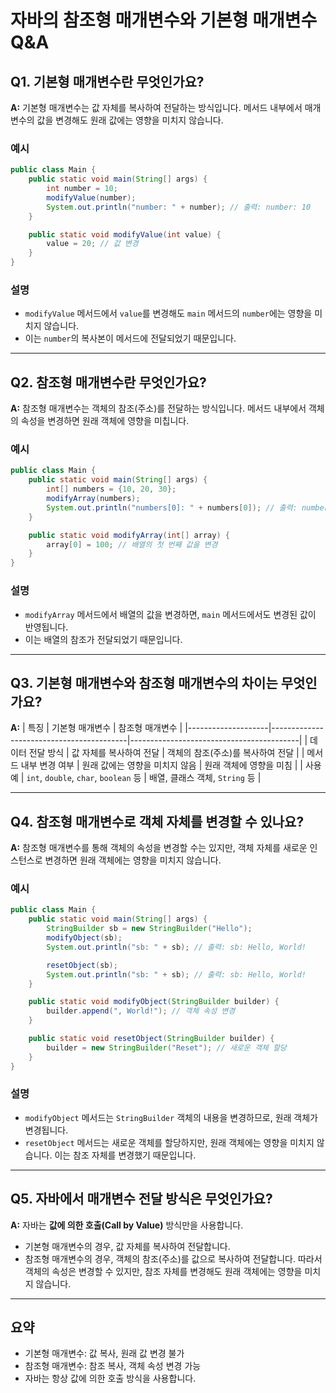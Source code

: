 # 자바의 참조형 매개변수와 기본형 매개변수 Q&A

## Q1. 기본형 매개변수란 무엇인가요?

**A:** 기본형 매개변수는 값 자체를 복사하여 전달하는 방식입니다. 메서드 내부에서 매개변수의 값을 변경해도 원래 값에는 영향을 미치지 않습니다.

### 예시
```java
public class Main {
    public static void main(String[] args) {
        int number = 10;
        modifyValue(number);
        System.out.println("number: " + number); // 출력: number: 10
    }

    public static void modifyValue(int value) {
        value = 20; // 값 변경
    }
}
```

### 설명
- `modifyValue` 메서드에서 `value`를 변경해도 `main` 메서드의 `number`에는 영향을 미치지 않습니다.
- 이는 `number`의 복사본이 메서드에 전달되었기 때문입니다.

---

## Q2. 참조형 매개변수란 무엇인가요?

**A:** 참조형 매개변수는 객체의 참조(주소)를 전달하는 방식입니다. 메서드 내부에서 객체의 속성을 변경하면 원래 객체에 영향을 미칩니다.

### 예시
```java
public class Main {
    public static void main(String[] args) {
        int[] numbers = {10, 20, 30};
        modifyArray(numbers);
        System.out.println("numbers[0]: " + numbers[0]); // 출력: numbers[0]: 100
    }

    public static void modifyArray(int[] array) {
        array[0] = 100; // 배열의 첫 번째 값을 변경
    }
}
```

### 설명
- `modifyArray` 메서드에서 배열의 값을 변경하면, `main` 메서드에서도 변경된 값이 반영됩니다.
- 이는 배열의 참조가 전달되었기 때문입니다.

---

## Q3. 기본형 매개변수와 참조형 매개변수의 차이는 무엇인가요?

**A:**
| 특징               | 기본형 매개변수                            | 참조형 매개변수                          |
|--------------------|------------------------------------------|------------------------------------------|
| 데이터 전달 방식    | 값 자체를 복사하여 전달                     | 객체의 참조(주소)를 복사하여 전달            |
| 메서드 내부 변경 여부 | 원래 값에는 영향을 미치지 않음               | 원래 객체에 영향을 미침                     |
| 사용 예            | `int`, `double`, `char`, `boolean` 등       | 배열, 클래스 객체, `String` 등              |

---

## Q4. 참조형 매개변수로 객체 자체를 변경할 수 있나요?

**A:** 참조형 매개변수를 통해 객체의 속성을 변경할 수는 있지만, 객체 자체를 새로운 인스턴스로 변경하면 원래 객체에는 영향을 미치지 않습니다.

### 예시
```java
public class Main {
    public static void main(String[] args) {
        StringBuilder sb = new StringBuilder("Hello");
        modifyObject(sb);
        System.out.println("sb: " + sb); // 출력: sb: Hello, World!

        resetObject(sb);
        System.out.println("sb: " + sb); // 출력: sb: Hello, World!
    }

    public static void modifyObject(StringBuilder builder) {
        builder.append(", World!"); // 객체 속성 변경
    }

    public static void resetObject(StringBuilder builder) {
        builder = new StringBuilder("Reset"); // 새로운 객체 할당
    }
}
```

### 설명
- `modifyObject` 메서드는 `StringBuilder` 객체의 내용을 변경하므로, 원래 객체가 변경됩니다.
- `resetObject` 메서드는 새로운 객체를 할당하지만, 원래 객체에는 영향을 미치지 않습니다. 이는 참조 자체를 변경했기 때문입니다.

---

## Q5. 자바에서 매개변수 전달 방식은 무엇인가요?

**A:** 자바는 **값에 의한 호출(Call by Value)** 방식만을 사용합니다.
- 기본형 매개변수의 경우, 값 자체를 복사하여 전달합니다.
- 참조형 매개변수의 경우, 객체의 참조(주소)를 값으로 복사하여 전달합니다. 따라서 객체의 속성은 변경할 수 있지만, 참조 자체를 변경해도 원래 객체에는 영향을 미치지 않습니다.

---

## 요약
- 기본형 매개변수: 값 복사, 원래 값 변경 불가
- 참조형 매개변수: 참조 복사, 객체 속성 변경 가능
- 자바는 항상 값에 의한 호출 방식을 사용합니다.

